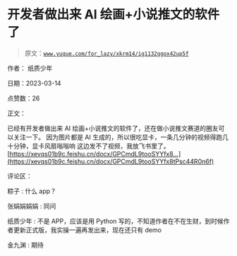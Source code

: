 # 开发者做出来 AI 绘画+小说推文的软件了

> 原文：[`www.yuque.com/for_lazy/xkrm14/ig1132ggox42up5f`](https://www.yuque.com/for_lazy/xkrm14/ig1132ggox42up5f)

作者： 纸质少年

日期：2023-03-14

点赞数：26

正文：

已经有开发者做出来 AI 绘画+小说推文的软件了，还在做小说推文赛道的圈友可以关注一下。 因为图片都是 AI 生成的，所以很吃显卡，一条几分钟的视频得跑几十分钟，显卡风扇嗡嗡响 这边发不了视频，我放飞书里了。 [https://xevqs01b9c.feishu.cn/docx/GPCmdL9tooSYYfx8...](https://xevqs01b9c.feishu.cn/docx/GPCmdL9tooSYYfx8tPsc44R0n6f)

评论区：

粽子 : 什么 app？

张娟娟娟娟 : 同问

纸质少年 : 不是 APP，应该是用 Python 写的，不知道作者在不在生财，到时候作者更新正式版，我实操一遍再发出来，现在还只有 demo

金九渊 : 期待

